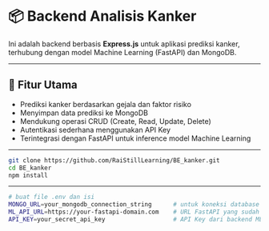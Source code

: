 # 📦 Backend Analisis Kanker

Ini adalah backend berbasis **Express.js** untuk aplikasi prediksi kanker, terhubung dengan model Machine Learning (FastAPI) dan MongoDB.

---

## 🚀 Fitur Utama

- Prediksi kanker berdasarkan gejala dan faktor risiko
- Menyimpan data prediksi ke MongoDB
- Mendukung operasi CRUD (Create, Read, Update, Delete)
- Autentikasi sederhana menggunakan API Key
- Terintegrasi dengan FastAPI untuk inference model Machine Learning

---

```bash
git clone https://github.com/RaiStillLearning/BE_kanker.git
cd BE_kanker
npm install
```

---

```bash
# buat file .env dan isi
MONGO_URL=your_mongodb_connection_string      # untuk koneksi database
ML_API_URL=https://your-fastapi-domain.com    # URL FastAPI yang sudah dideploy
API_KEY=your_secret_api_key                   # API Key dari backend ML
```

